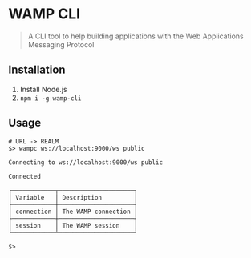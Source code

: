 WAMP CLI
===

> A CLI tool to help building applications with the Web Applications Messaging Protocol

Installation
---

1. Install Node.js
1. `npm i -g wamp-cli`

Usage
---

```
# URL -> REALM
$> wampc ws://localhost:9000/ws public

Connecting to ws://localhost:9000/ws public

Connected

┌────────────┬─────────────────────┐
│ Variable   │ Description         │
├────────────┼─────────────────────┤
│ connection │ The WAMP connection │
├────────────┼─────────────────────┤
│ session    │ The WAMP session    │
└────────────┴─────────────────────┘

$>
```
